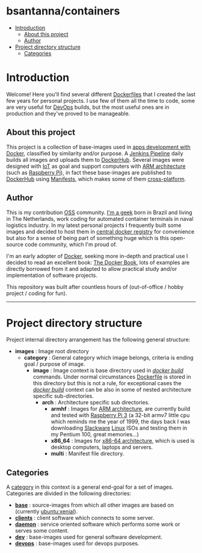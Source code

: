 # bsantanna/containers

- [Introduction](#introduction)
  - [About this project](#about-this-project)
  - [Author](#author)
- [Project directory structure](#project-directory-structure)
  - [Categories](#categories)


# Introduction

Welcome! Here you'll find several different [Dockerfiles](https://docs.docker.com/engine/reference/builder/) that I created the last few years for personal projects.  I use few of them all the time to code, some are very useful for [DevOps](https://en.wikipedia.org/wiki/DevOps) builds, but the most useful ones are in production and they've proved to be manageable. 

## About this project

This project is a collection of base-images used in [apps development with Docker](https://docs.docker.com/develop/), classified by similarity and/or purpose.
A [Jenkins Pipeline](https://jenkins.io/doc/book/pipeline/) daily builds all images and uploads them to [DockerHub](https://hub.docker.com/u/bsantanna/).
Several images were designed with [IoT](https://en.wikipedia.org/wiki/Internet_of_things) as goal and support computers with [ARM architecture](https://en.wikipedia.org/wiki/ARM_architecture) (such as [Raspberry Pi](https://en.wikipedia.org/wiki/Raspberry_Pi)), in fact these base-images are published to [DockerHub](https://hub.docker.com/u/bsantanna/) using [Manifests](https://docs.docker.com/registry/spec/manifest-v2-2/), which makes some of them [cross-platform](https://en.wikipedia.org/wiki/Cross-platform).

## Author

This is my contribution [OSS](https://en.wikipedia.org/wiki/Open-source_software) community.
[I'm a geek](http://linkedin.com/in/brnsantanna/) born in Brazil and living in The Netherlands, work coding for automated container terminals in naval logistics industry.
In my latest personal projects I frequently built some images and decided to host them in [central docker registry](https://hub.docker.com/u/bsantanna/) for convenience but also for a sense of being part of something huge which is this open-source code community, which I'm proud of.

I'm an early adopter of [Docker](https://www.docker.com), seeking more in-depth and practical use I decided to read an excellent book: [The Docker Book](https://dockerbook.com), lots of examples are directly borrowed from it and adapted to allow practical study and/or implementation of software projects.  

This repository was built after countless hours of (out-of-office / hobby project / coding for fun). 

---

# Project directory structure

Project internal directory arrangement has the following general structure:

 - **images**         : Image root directory
   - **category**     : General category which image belongs, criteria is ending goal / purpose of image.
     - **image**      : Image context is base directory used in *[docker build](https://docs.docker.com/engine/reference/commandline/build/)* commands. Under normal circumstances [Dockerfile](https://docs.docker.com/engine/reference/builder/) is stored in this directory but this is not a rule, for exceptional cases the *[docker build](https://docs.docker.com/engine/reference/commandline/build/)* context can be also in some of nested architecture specific sub-directories.
       - **arch**     : Architecture specific sub directories.
         - **armhf**  : Images for [ARM architecture](https://en.wikipedia.org/wiki/ARM_architecture), are currently build and tested with [Raspberry Pi 3](https://en.wikipedia.org/wiki/Raspberry_Pi) (a 32-bit armv7 little cpu which reminds me the year of 1999, the days back I was downloading [Slackware](https://en.wikipedia.org/wiki/Slackware) [Linux](https://en.wikipedia.org/wiki/Linux) ISOs and testing them in my Pentium 100, great memories...)
         - **x86_64** : Images for [x86-64 architecture](https://en.wikipedia.org/wiki/X86-64), which is used is desktop computers, laptops and servers.
         - **multi**  : Manifest file directory.
         
         
## Categories

A [category](images/) in this context is a general end-goal for a set of images. Categories are divided in the following directories:

 - **[base](images/base/)**    : source-images from which all other images are based on (currently [ubuntu:xenial](https://hub.docker.com/_/ubuntu/)).
 - **[clients](images/clients)** : client software which connects to some server.
 - **[daemon](images/daemon)**  : service oriented software which performs some work or serves some content.
 - **[dev](images/dev)**     : base-images used for general software development.
 - **[devops](images/devops)**  : base-images used for devops purposes.
 
